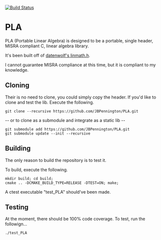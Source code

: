 [![Build Status](https://travis-ci.org/JBPennington/PLA.svg?branch=master)](https://travis-ci.org/JBPennington/PLA)

# PLA

PLA (Portable Linear Algebra) is designed to be a portable, single header, MISRA compliant C, linear algebra library.

It's been built off of [datenwolf's linmath.h](https://github.com/datenwolf/linmath.h).

I cannot guarantee MISRA compliance at this time, but it is compliant to my knowledge.

## Cloning

Their is no need to clone, you could simply copy the header. If you'd like to clone and test the lib. Execute the following.

```
git clone --recursive https://github.com/JBPennington/PLA.git
```

-- or to clone as a submodule and integrate as a static lib --

```
git submodule add https://github.com/JBPennington/PLA.git
git submodule update --init --recursive
```

## Building

The only reason to build the repository is to test it.

To build, execute the following.

```
mkdir build; cd build;
cmake .. -DCMAKE_BUILD_TYPE=RELEASE -DTEST=ON; make;
```

A ctest executable "test_PLA" should've been made.

## Testing

At the moment, there should be 100% code coverage. To test, run the followign...

```
./test_PLA
```

